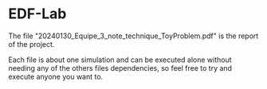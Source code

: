 # EDF-Lab

The file "20240130_Equipe_3_note_technique_ToyProblem.pdf" is the report of the project.

Each file is about one simulation and can be executed alone without needing any of the others files dependencies, so feel free to try and execute anyone you want to.
